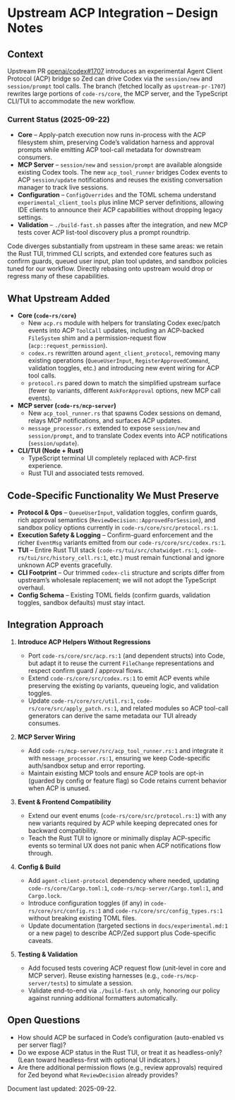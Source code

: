 # Upstream ACP Integration – Design Notes

## Context

Upstream PR [openai/codex#1707](https://github.com/openai/codex/pull/1707) introduces an
experimental Agent Client Protocol (ACP) bridge so Zed can drive Codex via the
`session/new` and `session/prompt` tool calls. The branch (fetched locally as
`upstream-pr-1707`) rewrites large portions of `code-rs/core`, the MCP server,
and the TypeScript CLI/TUI to accommodate the new workflow.

### Current Status (2025-09-22)

- **Core** – Apply-patch execution now runs in-process with the ACP filesystem
  shim, preserving Code’s validation harness and approval prompts while
  emitting ACP tool-call metadata for downstream consumers.
- **MCP Server** – `session/new` and `session/prompt` are available alongside
  existing Codex tools. The new `acp_tool_runner` bridges Codex events to ACP
  `session/update` notifications and reuses the existing conversation manager to track live
  sessions.
- **Configuration** – `ConfigOverrides` and the TOML schema understand
  `experimental_client_tools` plus inline MCP server definitions, allowing IDE
  clients to announce their ACP capabilities without dropping legacy settings.
- **Validation** – `./build-fast.sh` passes after the integration, and new MCP
  tests cover ACP list-tool discovery plus a prompt roundtrip.

Code diverges substantially from upstream in these same areas: we retain the
Rust TUI, trimmed CLI scripts, and extended core features such as confirm
guards, queued user input, plan tool updates, and sandbox policies tuned for our
workflow. Directly rebasing onto upstream would drop or regress many of these
capabilities.

## What Upstream Added

- **Core (`code-rs/core`)**
  - New `acp.rs` module with helpers for translating Codex exec/patch events
    into ACP `ToolCall` updates, including an ACP-backed `FileSystem` shim and a
    permission-request flow (`acp::request_permission`).
  - `codex.rs` rewritten around `agent_client_protocol`, removing many existing
    operations (`QueueUserInput`, `RegisterApprovedCommand`, validation toggles,
    etc.) and introducing new event wiring for ACP tool calls.
  - `protocol.rs` pared down to match the simplified upstream surface (fewer
    `Op` variants, different `AskForApproval` options, new MCP call events).
- **MCP server (`code-rs/mcp-server`)**
  - New `acp_tool_runner.rs` that spawns Codex sessions on demand, relays MCP
    notifications, and surfaces ACP updates.
  - `message_processor.rs` extended to expose `session/new` and
    `session/prompt`, and to translate Codex events into ACP notifications (`session/update`).
- **CLI/TUI (Node + Rust)**
  - TypeScript terminal UI completely replaced with ACP-first experience.
  - Rust TUI and associated tests removed.

## Code-Specific Functionality We Must Preserve

- **Protocol & Ops** – `QueueUserInput`, validation toggles, confirm guards,
  rich approval semantics (`ReviewDecision::ApprovedForSession`), and sandbox
  policy options currently in `code-rs/core/src/protocol.rs:1`.
- **Execution Safety & Logging** – Confirm-guard enforcement and the richer
  `EventMsg` variants emitted from our `code-rs/core/src/codex.rs:1`.
- **TUI** – Entire Rust TUI stack (`code-rs/tui/src/chatwidget.rs:1`,
  `code-rs/tui/src/history_cell.rs:1`, etc.) must remain functional and ignore
  unknown ACP events gracefully.
- **CLI Footprint** – Our trimmed `codex-cli` structure and scripts differ from
  upstream’s wholesale replacement; we will not adopt the TypeScript overhaul.
- **Config Schema** – Existing TOML fields (confirm guards, validation toggles,
  sandbox defaults) must stay intact.

## Integration Approach

1. **Introduce ACP Helpers Without Regressions**
   - Port `code-rs/core/src/acp.rs:1` (and dependent structs) into Code, but
     adapt it to reuse the current `FileChange` representations and respect
     confirm guard / approval flows.
   - Extend `code-rs/core/src/codex.rs:1` to emit ACP events while preserving
     the existing `Op` variants, queueing logic, and validation toggles.
   - Update `code-rs/core/src/util.rs:1`, `code-rs/core/src/apply_patch.rs:1`,
     and related modules so ACP tool-call generators can derive the same
     metadata our TUI already consumes.

2. **MCP Server Wiring**
   - Add `code-rs/mcp-server/src/acp_tool_runner.rs:1` and integrate it with
     `message_processor.rs:1`, ensuring we keep Code-specific auth/sandbox setup
     and error reporting.
   - Maintain existing MCP tools and ensure ACP tools are opt-in (guarded by
     config or feature flag) so Code retains current behavior when ACP is
     unused.

3. **Event & Frontend Compatibility**
   - Extend our event enums (`code-rs/core/src/protocol.rs:1`) with any new
     variants required by ACP while keeping deprecated ones for backward
     compatibility.
   - Teach the Rust TUI to ignore or minimally display ACP-specific events so
     terminal UX does not panic when ACP notifications flow through.

4. **Config & Build**
   - Add `agent-client-protocol` dependency where needed, updating
     `code-rs/core/Cargo.toml:1`, `code-rs/mcp-server/Cargo.toml:1`, and
     `Cargo.lock`.
   - Introduce configuration toggles (if any) in `code-rs/core/src/config.rs:1`
     and `code-rs/core/src/config_types.rs:1` without breaking existing TOML
     files.
   - Update documentation (targeted sections in `docs/experimental.md:1` or a
     new page) to describe ACP/Zed support plus Code-specific caveats.

5. **Testing & Validation**
   - Add focused tests covering ACP request flow (unit-level in core and MCP
     server). Reuse existing harnesses (e.g., `code-rs/mcp-server/tests`) to
     simulate a session.
   - Validate end-to-end via `./build-fast.sh` only, honoring our policy against
     running additional formatters automatically.

## Open Questions

- How should ACP be surfaced in Code’s configuration (auto-enabled vs per
  server flag)?
- Do we expose ACP status in the Rust TUI, or treat it as headless-only? (Lean
  toward headless-first with optional UI indicators.)
- Are there additional permission flows (e.g., review approvals) required for
  Zed beyond what `ReviewDecision` already provides?

Document last updated: 2025-09-22.

